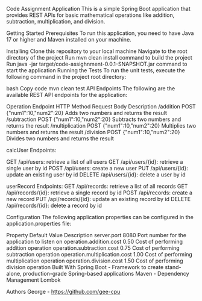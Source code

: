 Code Assignment Application
This is a simple Spring Boot application that provides REST APIs for basic mathematical operations like addition, subtraction, multiplication, and division.

Getting Started
Prerequisites
To run this application, you need to have Java 17 or higher and Maven installed on your machine.

Installing
Clone this repository to your local machine
Navigate to the root directory of the project
Run mvn clean install command to build the project
Run java -jar target/code-assighnment-0.0.1-SNAPSHOT.jar command to start the application
Running the Tests
To run the unit tests, execute the following command in the project root directory:

bash
Copy code
mvn clean test
API Endpoints
The following are the available REST API endpoints for the application:

Operation
Endpoint	HTTP Method	Request Body	Description
/addition	POST	{"num1":10,"num2":20}	Adds two numbers and returns the result
/subtraction	POST	{"num1":10,"num2":20}	Subtracts two numbers and returns the result
/multiplication	POST	{"num1":10,"num2":20}	Multiplies two numbers and returns the result
/division	POST	{"num1":10,"num2":20}	Divides two numbers and returns the result

calcUser Endpoints:

GET /api/users: retrieve a list of all users
GET /api/users/{id}: retrieve a single user by id
POST /api/users: create a new user
PUT /api/users/{id}: update an existing user by id
DELETE /api/users/{id}: delete a user by id

userRecord Endpoints:
GET /api/records: retrieve a list of all records
GET /api/records/{id}: retrieve a single record by id
POST /api/records: create a new record
PUT /api/records/{id}: update an existing record by id
DELETE /api/records/{id}: delete a record by id

Configuration
The following application properties can be configured in the application.properties file:

Property	Default Value	Description
server.port	8080	Port number for the application to listen on
operation.addition.cost	0.50	Cost of performing addition operation
operation.subtraction.cost	0.75	Cost of performing subtraction operation
operation.multiplication.cost	1.00	Cost of performing multiplication operation
operation.division.cost	1.50	Cost of performing division operation
Built With
Spring Boot - Framework to create stand-alone, production-grade Spring-based applications
Maven - Dependency Management 
Lombok

Authors
George - https://github.com/gee-cpu